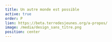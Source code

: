 ```yaml
---
title: Un autre monde est possible
active: true
order: P
lien: https://beta.terredesjeunes.org/a-propos/
image: /media/design_sans_titre.png
position: center
---
```

